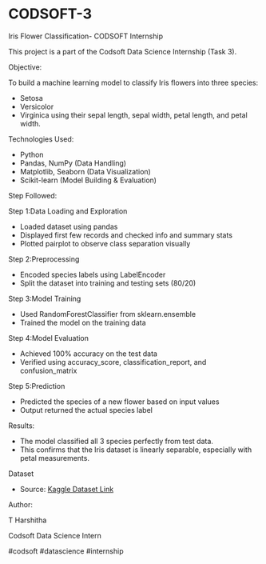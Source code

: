 # CODSOFT-3
Iris Flower Classification- CODSOFT Internship

This project is a part of the Codsoft Data Science Internship (Task 3).

Objective:

To build a machine learning model to classify Iris flowers into three species:
- Setosa
- Versicolor
- Virginica
using their sepal length, sepal width, petal length, and petal width.

Technologies Used:
 - Python
 - Pandas, NumPy (Data Handling)
 - Matplotlib, Seaborn (Data Visualization)
 - Scikit-learn (Model Building & Evaluation)

Step Followed:

 Step 1:Data Loading and Exploration
   - Loaded dataset using pandas
   - Displayed first few records and checked info and summary stats
   - Plotted pairplot to observe class separation visually

 Step 2:Preprocessing
   - Encoded species labels using LabelEncoder
   - Split the dataset into training and testing sets (80/20)

 Step 3:Model Training
  - Used RandomForestClassifier from sklearn.ensemble
  - Trained the model on the training data

 Step 4:Model Evaluation
  - Achieved 100% accuracy on the test data
  - Verified using accuracy_score, classification_report, and confusion_matrix

 Step 5:Prediction
  - Predicted the species of a new flower based on input values
  - Output returned the actual species label

Results:

  - The model classified all 3 species perfectly from test data.
  - This confirms that the Iris dataset is linearly separable, especially with petal measurements.

Dataset
- Source: [Kaggle Dataset Link](https://www.kaggle.com/datasets/arshid/iris-flower-dataset)

 Author:

 T Harshitha

 Codsoft Data Science Intern

 #codsoft #datascience #internship
